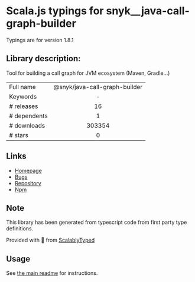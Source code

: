 
# Scala.js typings for snyk__java-call-graph-builder

Typings are for version 1.8.1

## Library description:
Tool for building a call graph for JVM ecosystem (Maven, Gradle...)

|                    |                 |
| ------------------ | :-------------: |
| Full name          | @snyk/java-call-graph-builder |
| Keywords           | - |
| # releases         | 16 |
| # dependents       | 1 |
| # downloads        | 303354 |
| # stars            | 0 |

## Links
- [Homepage](https://github.com/snyk/java-call-graph-builder#readme)
- [Bugs](https://github.com/snyk/java-call-graph-builder/issues)
- [Repository](https://github.com/snyk/java-call-graph-builder)
- [Npm](https://www.npmjs.com/package/%40snyk%2Fjava-call-graph-builder)
    


## Note
This library has been generated from typescript code from first party type definitions.

Provided with :purple_heart: from [ScalablyTyped](https://github.com/oyvindberg/ScalablyTyped)

## Usage
See [the main readme](../../readme.md) for instructions.



